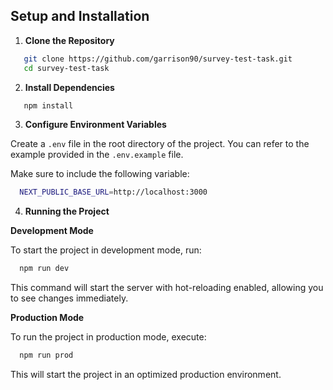 ## Setup and Installation

1. **Clone the Repository**

```bash
   git clone https://github.com/garrison90/survey-test-task.git
   cd survey-test-task
```

2. **Install Dependencies**

```bash
   npm install
```

3. **Configure Environment Variables**

Create a `.env` file in the root directory of the project. You can refer to the example provided in the `.env.example` file.

Make sure to include the following variable:

```bash
  NEXT_PUBLIC_BASE_URL=http://localhost:3000
```

4. **Running the Project**

**Development Mode**

To start the project in development mode, run:

```bash
  npm run dev
```

This command will start the server with hot-reloading enabled, allowing you to see changes immediately.

**Production Mode**

To run the project in production mode, execute:

```bash
  npm run prod
```

This will start the project in an optimized production environment.
